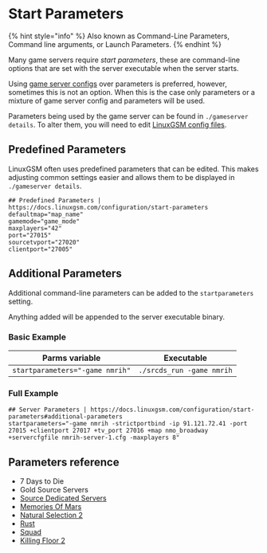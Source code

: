# Start Parameters



{% hint style="info" %}
Also known as Command-Line Parameters, Command line arguments, or Launch Parameters.
{% endhint %}

Many game servers require _start parameters_, these are command-line options that are set with the server executable when the server starts.&#x20;

Using [game server configs](game-server-config.md) over parameters is preferred, however, sometimes this is not an option. When this is the case only parameters or a mixture of game server config and parameters will be used.

Parameters being used by the game server can be found in `./gameserver details`. To alter them, you will need to edit [LinuxGSM config files](linuxgsm-config.md).

## Predefined Parameters

LinuxGSM often uses predefined parameters that can be edited. This makes adjusting common settings easier and allows them to be displayed in `./gameserver details`.

```
## Predefined Parameters | https://docs.linuxgsm.com/configuration/start-parameters
defaultmap="map_name"
gamemode="game_mode"
maxplayers="42"
port="27015"
sourcetvport="27020"
clientport="27005"
```

## Additional Parameters

Additional command-line parameters can be added to the `startparameters` setting.&#x20;

Anything added will be appended to the server executable binary.

### Basic Example

| Parms variable                  | Executable                |
| ------------------------------- | ------------------------- |
| `startparameters="-game nmrih"` | `./srcds_run -game nmrih` |

### Full Example

```
## Server Parameters | https://docs.linuxgsm.com/configuration/start-parameters#additional-parameters
startparameters="-game nmrih -strictportbind -ip 91.121.72.41 -port 27015 +clientport 27017 +tv_port 27016 +map nmo_broadway +servercfgfile nmrih-server-1.cfg -maxplayers 8"
```

## Parameters reference

* 7 Days to Die
* Gold Source Servers
* [Source Dedicated Servers](https://developer.valvesoftware.com/wiki/Command\_Line\_Options#Source\_Dedicated\_Server)
* [Memories Of Mars](https://memoriesofmars.gamepedia.com/Dedicated\_Servers#Overriding\_with\_Commandline\_Arguments)
* [Natural Selection 2](http://wiki.unknownworlds.com/ns2/Dedicated\_Server)
* [Rust](https://developer.valvesoftware.com/wiki/Rust\_Dedicated\_Server)
* [Squad](http://squad.gamepedia.com/Server\_Configuration#Command\_Line)
* [Killing Floor 2](https://wiki.tripwireinteractive.com/index.php?title=Dedicated\_Server\_\(Killing\_Floor\_2\)#Advanced\_Configuration)
